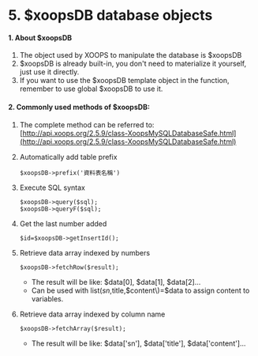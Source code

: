 # 5. $xoopsDB database objects



#### 1. About $xoopsDB

1. The object used by XOOPS to manipulate the database is $xoopsDB
2. $xoopsDB is already built-in, you don't need to materialize it yourself, just use it directly.
3. If you want to use the $xoopsDB template object in the function, remember to use global $xoopsDB to use it.

#### 2. Commonly used methods of $xoopsDB:

1. The complete method can be referred to: [http://api.xoops.org/2.5.9/class-XoopsMySQLDatabaseSafe.html](http://api.xoops.org/2.5.9/class-XoopsMySQLDatabaseSafe.html)
2. Automatically add table prefix

   ```text
   $xoopsDB->prefix('資料表名稱')
   ```

3. Execute SQL syntax

   ```text
   $xoopsDB->query($sql);
   $xoopsDB->queryF($sql);
   ```

4. Get the last number added

   ```text
   $id=$xoopsDB->getInsertId();
   ```

5. Retrieve data array indexed by numbers

   ```text
   $xoopsDB->fetchRow($result);
   ```

   * The result will be like: $data\[0\], $data\[1\], $data\[2\]...
   * Can be used with list\($sn,$title,$content\)=$data to assign content to variables. 

6. Retrieve data array indexed by column name

   ```text
   $xoopsDB->fetchArray($result);
   ```

   * The result will be like: $data\['sn'\], $data\['title'\], $data\['content'\]...

